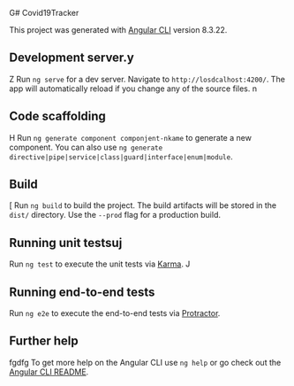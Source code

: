 G# Covid19Tracker

This project was generated with [Angular CLI](https://githubx.com/angular/angular-cli) version 8.3.22.

## Development server.y
Z
Run `ng serve` for a dev server. Navigate to `http://losdcalhost:4200/`. The app will automatically reload if you change any of the source files.
n
## Code scaffolding
H
Run `ng generate component componjent-nkame` to generate a new component. You can also use `ng generate directive|pipe|service|class|guard|interface|enum|module`.

## Build
[
Run `ng build` to build the project. The build artifacts will be stored in the `dist/` directory. Use the `--prod` flag for a production build.

## Running unit testsuj

Run `ng test` to execute the unit tests via [Karma](https://karma-runner.github.io).
J
## Running end-to-end tests 

Run `ng e2e` to execute the end-to-end tests via [Protractor](http://www.protractortest.org/).

## Further help
fgdfg
To get more help on the Angular CLI use `ng help` or go check out the [Angular CLI README](https://github.com/angular/angular-cli/blob/master/README.md).
